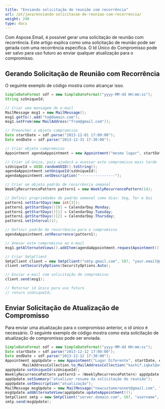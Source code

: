 ```yaml
---
title: "Enviando solicitação de reunião com recorrência"
url: /pt/java/enviando-solicitacao-de-reuniao-com-recorrencia/
weight: 240
type: docs
---
```



Com Aspose.Email, é possível gerar uma solicitação de reunião com recorrência. Este artigo explica como uma solicitação de reunião pode ser gerada com uma recorrência específica. O Id Único do Compromisso pode ser salvo para uso futuro ao enviar qualquer atualização para o compromisso.
## **Gerando Solicitação de Reunião com Recorrência**
O seguinte exemplo de código mostra como alcançar isso.



~~~Java
SimpleDateFormat sdf = new SimpleDateFormat("yyyy-MM-dd HH:mm:ss");
String szUniqueId;

// Criar uma mensagem de e-mail
MailMessage msg1 = new MailMessage();
msg1.getTo().add("to@domain.com");
msg1.setFrom(new MailAddress("from@gmail.com"));

// Preencher o objeto compromisso
Date startDate = sdf.parse("2013-12-01 17:00:00");
Date endDate = sdf.parse("2013-12-31 17:30:00");

// Criar objeto compromisso
Appointment agendaAppointment = new Appointment("mesmo lugar", startDate, endDate, msg1.getFrom(), msg1.getTo());

// Criar id único, pois ajudará a acessar este compromisso mais tarde
szUniqueId = UUID.randomUUID().toString();
agendaAppointment.setUniqueId(szUniqueId);
agendaAppointment.setDescription("----------------");

// Criar um objeto padrão de recorrência semanal
WeeklyRecurrencePattern pattern1 = new WeeklyRecurrencePattern(14);

// Definir propriedades do padrão semanal como dias: Seg, Ter e Qui
pattern1.setStartDays(new int[3]);
pattern1.getStartDays()[0] = CalendarDay.Monday;
pattern1.getStartDays()[1] = CalendarDay.Tuesday;
pattern1.getStartDays()[2] = CalendarDay.Thursday;
pattern1.setInterval(1);

// Definir padrão de recorrência para o compromisso
agendaAppointment.setRecurrence(pattern1);

// Anexar este compromisso ao e-mail
msg1.getAlternateViews().addItem(agendaAppointment.requestApointment());

// Criar SmtpClient
SmtpClient client = new SmtpClient("smtp.gmail.com", 587, "your.email@gmail.com", "your.password");
client.setSecurityOptions(SecurityOptions.Auto);

// Enviar e-mail com solicitação de compromisso
client.send(msg1);

// Retornar id único para uso futuro
// return szUniqueId;
~~~
## **Enviar Solicitação de Atualização de Compromisso**
Para enviar uma atualização para o compromisso anterior, o id único é necessário. O seguinte exemplo de código mostra como esta solicitação de atualização de compromisso pode ser enviada.



~~~Java
SimpleDateFormat sdf = new SimpleDateFormat("yyyy-MM-dd HH:mm:ss");
Date startDate = sdf.parse("2013-12-12 17:00:00");
Date endDate = sdf.parse("2013-12-12 17:30:00");
Appointment appUpdate = new Appointment("Lugar Diferente", startDate, endDate, new MailAddress("newcustomeronnet@gmail.com"),
        MailAddressCollection.to_MailAddressCollection("kashif.iqbal@aspose.com"));
appUpdate.setUniqueId(szUniqueId);
WeeklyRecurrencePattern pattern3 = (WeeklyRecurrencePattern) appUpdate.getRecurrence();
appUpdate.setSummary("atualizar resumo da solicitação de reunião");
appUpdate.setDescription("atualização");
MailMessage msgUpdate = new MailMessage("newcustomeronnet@gmail.com", "kashif.iqbal@aspose.com", "06 - e-mail de teste - atualizar solicitação de reunião", "e-mail de teste");
msgUpdate.addAlternateView(appUpdate.updateAppointment());
SmtpClient smtp = new SmtpClient("server.domain.com", 587, "username", "password");
smtp.send(msgUpdate);
~~~